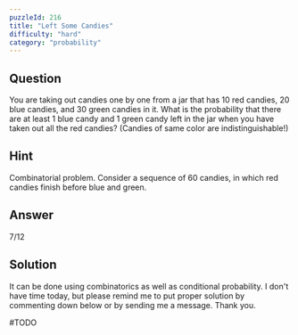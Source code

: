 ```yaml
---
puzzleId: 216
title: "Left Some Candies"
difficulty: "hard"
category: "probability"
---
```


## Question
You are taking out candies one by one from a jar that has 10 red candies, 20 blue candies, and 30 green candies in it. What is the probability that there are at least 1 blue candy and 1 green candy left in the jar when you have taken out all the red candies? (Candies of same color are indistinguishable!)

## Hint
Combinatorial problem. Consider a sequence of 60 candies, in which red candies finish before blue and green.

## Answer
7/12

## Solution
It can be done using combinatorics as well as conditional probability. I don't have time today, but please remind me to put proper solution by commenting down below or by sending me a message. Thank you.

#TODO
